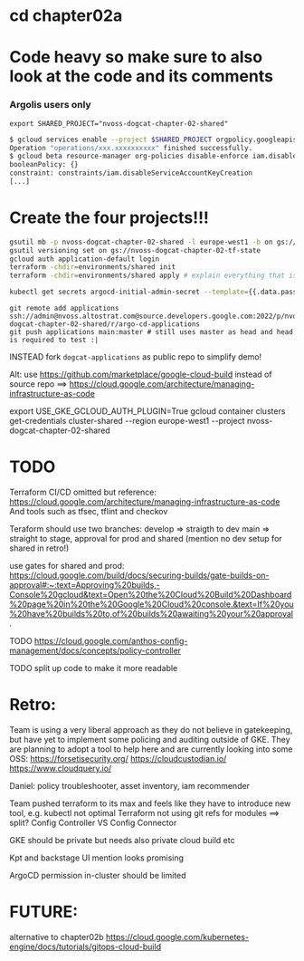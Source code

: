 # cd chapter02a

# Code heavy so make sure to also look at the code and its comments

### Argolis users only
`export SHARED_PROJECT="nvoss-dogcat-chapter-02-shared"`
```bash
$ gcloud services enable --project $SHARED_PROJECT orgpolicy.googleapis.com
Operation "operations/xxx.xxxxxxxxxx" finished successfully.
$ gcloud beta resource-manager org-policies disable-enforce iam.disableServiceAccountKeyCreation --project=$SHARED_PROJECT
booleanPolicy: {}
constraint: constraints/iam.disableServiceAccountKeyCreation
[...]
```

# Create the four projects!!!

```bash
gsutil mb -p nvoss-dogcat-chapter-02-shared -l europe-west1 -b on gs://nvoss-dogcat-chapter-02-tf-state
gsutil versioning set on gs://nvoss-dogcat-chapter-02-tf-state
gcloud auth application-default login
terraform -chdir=environments/shared init 
terraform -chdir=environments/shared apply # explain everything that is created!

kubectl get secrets argocd-initial-admin-secret --template={{.data.password}} | base64 --decode
```

```
git remote add applications ssh://admin@nvoss.altostrat.com@source.developers.google.com:2022/p/nvoss-dogcat-chapter-02-shared/r/argo-cd-applications
git push applications main:master # still uses master as head and head is required to test :|
```
INSTEAD
fork `dogcat-applications` as public repo to simplify demo!


Alt: use https://github.com/marketplace/google-cloud-build instead of source repo
==> https://cloud.google.com/architecture/managing-infrastructure-as-code


export USE_GKE_GCLOUD_AUTH_PLUGIN=True
gcloud container clusters get-credentials cluster-shared --region europe-west1 --project nvoss-dogcat-chapter-02-shared


# TODO

Terraform CI/CD omitted but reference: https://cloud.google.com/architecture/managing-infrastructure-as-code
And tools such as tfsec, tflint and checkov 

Teraform should use two branches:
develop => straigth to dev
main => straight to stage, approval for prod and shared (mention no dev setup for shared in retro!)

use gates for shared and prod: https://cloud.google.com/build/docs/securing-builds/gate-builds-on-approval#:~:text=Approving%20builds,-Console%20gcloud&text=Open%20the%20Cloud%20Build%20Dashboard%20page%20in%20the%20Google%20Cloud%20console.&text=If%20you%20have%20builds%20to,of%20builds%20awaiting%20your%20approval.


TODO https://cloud.google.com/anthos-config-management/docs/concepts/policy-controller

TODO split up code to make it more readable

# Retro:

Team is using a very liberal approach as they do not believe in gatekeeping, but have yet to implement some policing and auditing outside of GKE.
They are planning to adopt a tool to help here and are currently looking into some OSS:
https://forsetisecurity.org/
https://cloudcustodian.io/
https://www.cloudquery.io/

Daniel: policy troubleshooter, asset inventory, iam recommender

Team pushed terraform to its max and feels like they have to introduce new tool, e.g. kubectl not optimal
Terraform not using git refs for modules ==> split?
Config Controller VS Config Connector

GKE should be private but needs also private cloud build etc

Kpt and backstage UI mention looks promising

ArgoCD permission in-cluster should be limited

# FUTURE:

 alternative to chapter02b https://cloud.google.com/kubernetes-engine/docs/tutorials/gitops-cloud-build
